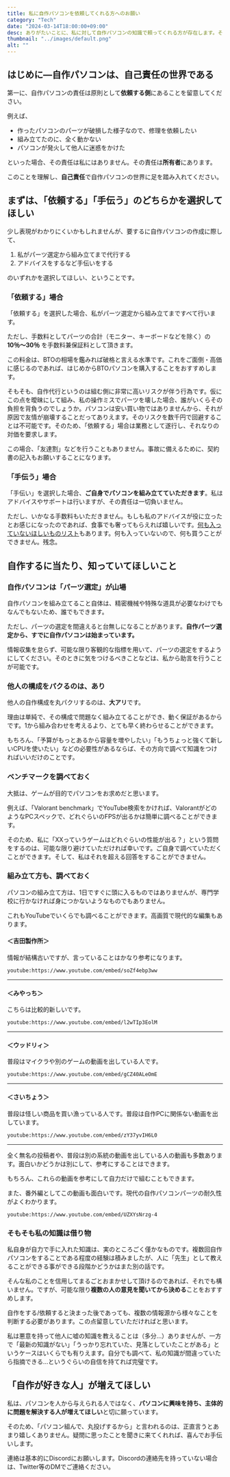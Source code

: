 ```yaml
---
title: 私に自作パソコンを依頼してくれる方へのお願い
category: "Tech"
date: "2024-03-14T18:00:00+09:00"
desc: ありがたいことに、私に対して自作パソコンの知識で頼ってくれる方が存在します。その方たちに向けて、お願いしたいことをまとめた記事です。
thumbnail: "../images/default.png"
alt: ""
---
```


## はじめに―自作パソコンは、自己責任の世界である

第一に、自作パソコンの責任は原則として**依頼する側**にあることを留意してください。

例えば、

- 作ったパソコンのパーツが破損した様子なので、修理を依頼したい
- 組み立てたのに、全く動かない
- パソコンが発火して他人に迷惑をかけた

といった場合、その責任は私にはありません。その責任は**所有者**にあります。

このことを理解し、**自己責任**で自作パソコンの世界に足を踏み入れてください。

## まずは、「依頼する」「手伝う」のどちらかを選択してほしい

少し表現がわかりにくいかもしれませんが、要するに自作パソコンの作成に際して、

1. 私がパーツ選定から組み立てまで代行する
1. アドバイスをするなど手伝いをする

のいずれかを選択してほしい、ということです。

### 「依頼する」場合

「依頼する」を選択した場合、私がパーツ選定から組み立てまですべて行います。

ただし、手数料としてパーツの合計（モニター、キーボードなどを除く）の **10％～30％** を手数料兼保証料として頂きます。

この料金は、BTOの相場を鑑みれば破格と言える水準です。これをご面倒・高価に感じるのであれば、はじめからBTOパソコンを購入することをおすすめします。

そもそも、自作代行というのは組む側に非常に高いリスクが伴う行為です。仮にこの点を曖昧にして組み、私の操作ミスでパーツを壊した場合、誰がいくらその負担を背負うのでしょうか。パソコンは安い買い物ではありませんから、それが原因で友情が崩壊することだってありえます。そのリスクを数千円で回避することは不可能です。そのため、「依頼する」場合は業務として遂行し、それなりの対価を要求します。

この場合、「友達割」などを行うこともありません。事故に備えるために、契約書の記入もお願いすることになります。

### 「手伝う」場合

「手伝い」を選択した場合、**ご自身でパソコンを組み立てていただきます**。私はアドバイスやサポートは行いますが、その責任は一切負いません。

ただし、いかなる手数料もいただきません。もしも私のアドバイスが役に立ったとお感じになったのであれば、食事でも奢ってもらえれば嬉しいです。[何も入っていないほしいものリスト](https://www.amazon.jp/hz/wishlist/ls/18LA8TGR1BU0W?ref_=wl_share)もあります。何も入っていないので、何も買うことができません。残念。

## 自作するに当たり、知っていてほしいこと

### 自作パソコンは「パーツ選定」が山場

自作パソコンを組み立てること自体は、精密機械や特殊な道具が必要なわけでもなんでもないため、誰でもできます。

ただし、パーツの選定を間違えると台無しになることがあります。**自作パーツ選定から、すでに自作パソコンは始まっています。**

情報収集を怠らず、可能な限り客観的な指標を用いて、パーツの選定をするようにしてください。そのときに気をつけるべきことなどは、私から助言を行うことが可能です。

### 他人の構成をパクるのは、あり

他人の自作構成を丸パクリするのは、**大アリ**です。

理由は単純で、その構成で問題なく組み立てることができ、動く保証があるからです。1から組み合わせを考えるより、とても早く終わらせることができます。

もちろん、「予算がもっとあるから容量を増やしたい」「もうちょっと強くて新しいCPUを使いたい」などの必要性があるならば、その方向で調べて知識をつければいいだけのことです。

### ベンチマークを調べておく

大抵は、ゲームが目的でパソコンをお求めだと思います。

例えば、「Valorant benchmark」でYouTube検索をかければ、ValorantがどのようなPCスペックで、どれぐらいのFPSが出るかは簡単に調べることができます。

そのため、私に「XXっていうゲームはどれぐらいの性能が出る？」という質問をするのは、可能な限り避けていただければ幸いです。ご自身で調べていただくことができます。そして、私はそれを超える回答をすることができません。

### 組み立て方も、調べておく

パソコンの組み立て方は、1日ですぐに頭に入るものではありませんが、専門学校に行かなければ身につかないようなものでもありません。

これもYouTubeでいくらでも調べることができます。高画質で現代的な編集もあります。

#### ＜吉田製作所＞

情報が結構古いですが、言っていることはかなり参考になります。

`youtube:https://www.youtube.com/embed/soZf4ebp3ww`

---

#### ＜みやっち＞

こちらは比較的新しいです。

`youtube:https://www.youtube.com/embed/l2wTIp3EolM`

---

#### ＜ウッドリィ＞

普段はマイクラや別のゲームの動画を出している人です。

`youtube:https://www.youtube.com/embed/gCZ40ALeOmE`

---

#### ＜さいちょう＞

普段は怪しい商品を買い漁っている人です。普段は自作PCに関係ない動画を出しています。

`youtube:https://www.youtube.com/embed/zY37yvIH6L0`

---

全く無名の投稿者や、普段は別の系統の動画を出している人の動画も多数あります。面白いかどうかは別にして、参考にすることはできます。

もちろん、これらの動画を参考にして自力だけで組むこともできます。

また、番外編としてこの動画も面白いです。現代の自作パソコンパーツの耐久性がよくわかります。

`youtube:https://www.youtube.com/embed/UZXYsNrzg-4`

### そもそも私の知識は借り物

私自身が自力で手に入れた知識は、実のところごく僅かなものです。複数回自作パソコンをすることである程度の経験は積みましたが、人に「先生」として教えることができる事ができる段階かどうかはまた別の話です。

そんな私のことを信用してまるごとおまかせして頂けるのであれば、それでも構いません。ですが、可能な限り**複数の人の意見を聞いてから決める**ことをおすすめします。

自作をする/依頼すると決まった後であっても、複数の情報源から様々なことを判断する必要があります。この点留意していただければと思います。

私は悪意を持って他人に嘘の知識を教えることは（多分…）ありませんが、一方で「最新の知識がない」「うっかり忘れていた、見落としていたことがある」というケースはいくらでも有りえます。自分でも調べて、私の知識が間違っていたら指摘できる…というぐらいの自信を持てれば完璧です。

## 「自作が好きな人」が増えてほしい

私は、パソコンを人から与えられる人ではなく、**パソコンに興味を持ち、主体的に問題を解決する人が増えてほしい**と切に願っています。

そのため、「パソコン組んで、丸投げするから」と言われるのは、正直言うとあまり嬉しくありません。疑問に思ったことを聞きに来てくれれば、喜んでお手伝いします。

連絡は基本的にDiscordにお願いします。Discordの連絡先を持っていない場合は、Twitter等のDMでご連絡ください。